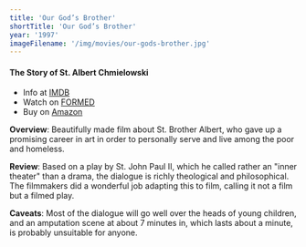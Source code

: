 ```yaml
---
title: 'Our God’s Brother'
shortTitle: 'Our God’s Brother'
year: '1997'
imageFilename: '/img/movies/our-gods-brother.jpg'
---
```


#### The Story of St. Albert Chmielowski

* Info at [IMDB](https://www.imdb.com/title/tt0119846/)
* Watch on [FORMED](https://watch.formed.org/our-god-s-brother-the-story-of-st-albert-chmielowski)
* Buy on [Amazon](https://www.amazon.com/Our-Gods-Brother-Albert-Chmielowski/dp/B01IWWC6J0)

**Overview**: Beautifully made film about St. Brother Albert, who gave up a promising career in art in order to personally serve and live among the poor and homeless.

**Review**: Based on a play by St. John Paul II, which he called rather an "inner theater" than a drama, the dialogue is richly theological and philosophical. The filmmakers did a wonderful job adapting this to film, calling it not a film but a filmed play.

**Caveats**: Most of the dialogue will go well over the heads of young children, and an amputation scene at about 7 minutes in, which lasts about a minute, is probably unsuitable for anyone.